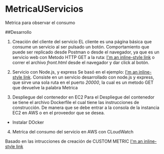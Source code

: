 # MetricaUServicios
Metrica para observar el consumo

##Desarrollo

1. Creación del cliente del servicio
  EL cliente es una págína básica que consume un servicio al ser pulsado un botón.
  Comportamiento que puede ser replicado desde Postman o desde el navegador, ya que es un servicio web con Metodo HTTP GET a la ruta: [I'm an inline-style link](http://18.224.108.208:20000/)  o correr el archivo _front.html_ desde el navegador y dar click al botón. 

2. Servicio con Node.js, y express
  Se basó en el ejemplo: [I'm an inline-style link](https://nodejs.org/en/docs/guides/nodejs-docker-webapp/). Consiste en un servicio desarrollado con node.js y express, que sirve una sola ruta en el puerto *20000*, la cual es un metodo GET que devuelve la palabra Metrica

3. Despliegue del contenedor en EC2 
	Para el Despliegue del contenedor se tiene el archivo Dockerfile el cual tiene las instrucciones de construcción. De manera que se debe entrar a la consola de la instancia EC2 en AWS o en el proveedor que se desea.

* Instalar DOcker  

4. Metríca del consumo del servicio en AWS con CLoudWatch

Basado en las intrucciones de creación de CUSTOM METRIC [I'm an inline-style link](https://aws.amazon.com/premiumsupport/knowledge-center/cloudwatch-custom-metrics)
